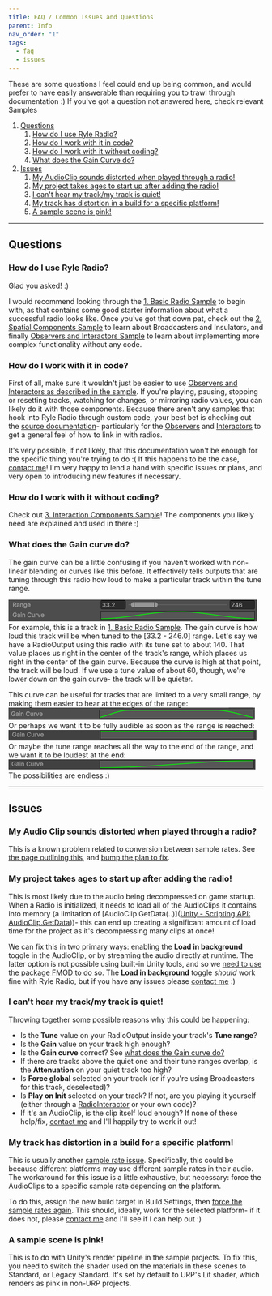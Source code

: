 ```yaml
---
title: FAQ / Common Issues and Questions
parent: Info
nav_order: "1"
tags:
  - faq
  - issues
---
```


These are some questions I feel could end up being common, and would prefer to have easily answerable than requiring you to trawl through documentation :)
If you've got a question not answered here, check relevant Samples

1. [Questions](#questions)
	1. [How do I use Ryle Radio?](#how%20do%20I%20use%20ryle%20radio)
	2. [How do I work with it in code?](#how%20do%20I%20work%20with%20it%20in%20code)
	3. [How do I work with it without coding?](#how%20do%20I%20work%20with%20it%20coding)
	4. [What does the Gain Curve do?](#what%20does%20the%20gain%20curve%20do)
2. [Issues](#issues)
	1. [My AudioClip sounds distorted when played through a radio!](#my%20Audio%20Clip%20sounds%20distorted%20when%20played%20through%20a%20radio)
	2. [My project takes ages to start up after adding the radio!](#My%20project%20takes%20ages%20to%20start%20up%20after%20adding%20the%20radio)
	3. [I can't hear my track/my track is quiet!](#I%20can't%20hear%20my%20track/my%20track%20is%20quiet!)
	4. [My track has distortion in a build for a specific platform!](#My%20track%20has%20distortion%20in%20a%20build%20for%20a%20specific%20platform)
	5. [A sample scene is pink!](#A%20sample%20scene%20is%20pink)

---
## Questions
### How do I use Ryle Radio?
Glad you asked! :)

I would recommend looking through the [1. Basic Radio Sample](../../Guides/1.%20Basic%20Radio%20Sample.md) to begin with, as that contains some good starter information about what a successful radio looks like. Once you've got that down pat, check out the [2. Spatial Components Sample](../../Guides/2.%20Spatial%20Components%20Sample.md) to learn about Broadcasters and Insulators, and finally [Observers and Interactors Sample](Observers%20and%20Interactors%20Sample) to learn about implementing more complex functionality without any code.

### How do I work with it in code?
First of all, make sure it wouldn't just be easier to use [Observers and Interactors as described in the sample](../../Guides/3.%20Interaction%20Components%20Sample.md). If you're playing, pausing, stopping or resetting tracks, watching for changes, or mirroring radio values, you can likely do it with those components. Because there aren't any samples that hook into Ryle Radio through custom code, your best bet is checking out the [source documentation](https://ryle-e.github.io/ryle-radio-scripting-docs/index.html)- particularly for the [Observers](https://ryle-e.github.io/ryle-radio-scripting-docs/d1/d58/class_ryle_radio_1_1_components_1_1_radio_observer.html) and [Interactors](https://ryle-e.github.io/ryle-radio-scripting-docs/d3/d85/class_ryle_radio_1_1_components_1_1_radio_interactor.html) to get a general feel of how to link in with radios.

It's very possible, if not likely, that this documentation won't be enough for the specific thing you're trying to do :( If this happens to be the case, [contact me](../Contact.md)! I'm very happy to lend a hand with specific issues or plans, and very open to introducing new features if necessary. 

### How do I work with it without coding?
Check out [3. Interaction Components Sample](../../Guides/3.%20Interaction%20Components%20Sample.md)! The components you likely need are explained and used in there :)

### What does the **Gain curve** do?
The gain curve can be a little confusing if you haven't worked with non-linear blending or curves like this before. It effectively tells outputs that are tuning through this radio how loud to make a particular track within the tune range.

![Pasted image 20251007150555](../../Images/Info/20251007150555.png)
For example, this is a track in [1. Basic Radio Sample](../../Guides/1.%20Basic%20Radio%20Sample.md). The gain curve is how loud this track will be when tuned to the \[33.2 - 246.0] range.
Let's say we have a RadioOutput using this radio with its tune set to about 140. That value places us right in the center of the track's range, which places us right in the center of the gain curve. Because the curve is high at that point, the track will be loud. If we use a tune value of about 60, though, we're lower down on the gain curve- the track will be quieter.

This curve can be useful for tracks that are limited to a very small range, by making them easier to hear at the edges of the range:![Pasted image 20251007151057](../../Images/Info/20251007151057.png)
Or perhaps we want it to be fully audible as soon as the range is reached:![Pasted image 20251007151140](../../Images/Info/20251007151140.png)
Or maybe the tune range reaches all the way to the end of the range, and we want it to be loudest at the end:
![Pasted image 20251007151227](../../Images/Info/20251007151227.png)
The possibilities are endless :)

---
## Issues
### My Audio Clip sounds distorted when played through a radio?
This is a known problem related to conversion between sample rates. See [the page outlining this](Sample%20Rates-%20an%20important%20note.md#How%20do%20we%20fix%20it?|Here's%20some%20solutions%20I've%20put%20together%20for%20this%20specific%20issue), and [bump the plan to fix](../Plans,%20Todo.md#Known%20issues|the%20issue%20itself%20is%20logged%20here).

### My project takes ages to start up after adding the radio!
This is most likely due to the audio being decompressed on game startup. When a Radio is initialized, it needs to load all of the AudioClips it contains into memory (a limitation of [AudioClip.GetData(..)]([Unity - Scripting API: AudioClip.GetData](https://docs.unity3d.com/6000.2/Documentation/ScriptReference/AudioClip.GetData.html)))- this can end up creating a significant amount of load time for the project as it's decompressing many clips at once!

We can fix this in two primary ways: enabling the **Load in background** toggle in the AudioClip, or by streaming the audio directly at runtime. The latter option is not possible using built-in Unity tools, and so we [need to use the package FMOD to do so](FMOD%20and%20Ryle%20Radio.md). The **Load in background** toggle *should* work fine with Ryle Radio, but if you have any issues please [contact me](../Contact.md) :)

### I can't hear my track/my track is quiet!
Throwing together some possible reasons why this could be happening:
- Is the **Tune** value on your RadioOutput inside your track's **Tune range**?
- Is the **Gain** value on your track high enough?
- Is the **Gain curve** correct? See [what does the Gain curve do?](#What%20does%20the%20**Gain%20curve**%20do?)
- If there are tracks above the quiet one and their tune ranges overlap, is the **Attenuation** on your quiet track too high?
- Is **Force global** selected on your track (or if you're using Broadcasters for this track, deselected)?
- Is **Play on Init** selected on your track? If not, are you playing it yourself (either through a [RadioInteractor](RadioInteractor) or your own code)?
- If it's an AudioClip, is the clip itself loud enough?
If none of these help/fix, [contact me](../Contact.md) and I'll happily try to work it out!

### My track has distortion in a build for a specific platform!
This is usually another [sample rate issue](Sample%20Rates-%20an%20important%20note.md). Specifically, this could be because different platforms may use different sample rates in their audio. The workaround for this issue is a little exhaustive, but necessary: force the AudioClips to a specific sample rate depending on the platform.

To do this, assign the new build target in Build Settings, then [force the sample rates again](Sample%20Rates-%20an%20important%20note.md#Forcing%20sample%20rates%20on%20clips|force%20the%20sample%20rates%20as%20usual). This should, ideally, work for the selected platform- if it does not, please [contact me](../Contact.md) and I'll see if I can help out :)

### A sample scene is pink!
This is to do with Unity's render pipeline in the sample projects. To fix this, you need to switch the shader used on the materials in these scenes to Standard, or Legacy Standard. It's set by default to URP's Lit shader, which renders as pink in non-URP projects.